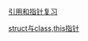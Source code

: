 [引用和指针复习](https://blog.csdn.net/qq_45928272/article/details/113530438)

[struct与class,this指针](https://blog.csdn.net/qq_45928272/article/details/113617193)
